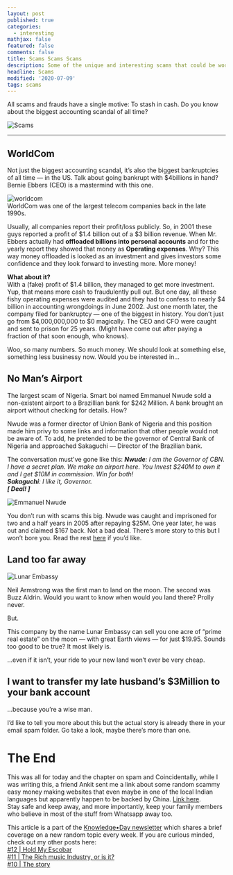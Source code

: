 ```yaml
---
layout: post
published: true
categories:
  - interesting
mathjax: false
featured: false
comments: false
title: Scams Scams Scams
description: Some of the unique and interesting scams that could be worth discussing.
headline: Scams
modified: '2020-07-09'
tags: scams
---
```

All scams and frauds have a single motive: To stash in cash. Do you know about the biggest accounting scandal of all time?   

![Scams](https://miro.medium.com/max/590/1*XcKt_YQSUG7luvtR7wHUXA.jpeg)  

-----

## WorldCom

Not just the biggest accounting scandal, it’s also the biggest bankruptcies of all time — in the US. Talk about going bankrupt with $4billions in hand? Bernie Ebbers (CEO) is a mastermind with this one.  
  
![worldcom](https://miro.medium.com/max/700/1*ShlnssYydl-E9-syfJkX8Q.jpeg)  
WorldCom was one of the largest telecom companies back in the late 1990s.  
  
Usually, all companies report their profit/loss publicly. So, in 2001 these guys reported a profit of $1.4 billion out of a $3 billion revenue. When Mr. Ebbers actually had **offloaded billions into personal accounts** and for the yearly report they showed that money as **Operating expenses**. Why? This way money offloaded is looked as an investment and gives investors some confidence and they look forward to investing more. More money!  

**What about it?**  
With a (fake) profit of $1.4 billion, they managed to get more investment. Yup, that means more cash to fraudulently pull out. But one day, all these fishy operating expenses were audited and they had to confess to nearly $4 billion in accounting wrongdoings in June 2002. Just one month later, the company filed for bankruptcy — one of the biggest in history. You don’t just go from $4,000,000,000 to $0 magically. The CEO and CFO were caught and sent to prison for 25 years. (Might have come out after paying a fraction of that soon enough, who knows).  

Woo, so many numbers. So much money. We should look at something else, something less businessy now. Would you be interested in…  
  
## No Man’s Airport
The largest scam of Nigeria. Smart boi named Emmanuel Nwude sold a non-existent airport to a Brazillian bank for $242 Million. A bank brought an airport without checking for details. How?  
  
Nwude was a former director of Union Bank of Nigeria and this position made him privy to some links and information that other people would not be aware of. To add, he pretended to be the governor of Central Bank of Nigeria and approached Sakaguchi — Director of the Brazilian bank.  

The conversation must've gone like this:
_**Nwude**: I am the Governor of CBN. I have a secret plan. We make an airport here. You Invest $240M to own it and I get $10M in commission. Win for both!  
**Sakaguchi**: I like it, Governor.  
  **[ Deal! ]**_  
    
![Emmanuel Nwude](https://miro.medium.com/max/700/1*ZEELpQVDV4nkZuQ5AEDQxQ.jpeg)  
  
You don’t run with scams this big. Nwude was caught and imprisoned for two and a half years in 2005 after repaying $25M. One year later, he was out and claimed $167 back. Not a bad deal. There’s more story to this but I won’t bore you. Read the rest [here](https://cutt.ly/Qpe2zyY) if you’d like.  

## Land too far away
![Lunar Embassy](https://miro.medium.com/max/700/1*BNA9phgnlwkK6KGrIG609A.png)  
  
Neil Armstrong was the first man to land on the moon. The second was Buzz Aldrin. Would you want to know when would you land there? Prolly never.  
  
But.  
  
This company by the name Lunar Embassy can sell you one acre of “prime real estate” on the moon — with great Earth views — for just $19.95. Sounds too good to be true? It most likely is.  

…even if it isn’t, your ride to your new land won’t ever be very cheap.  

## I want to transfer my late husband’s $3Million to your bank account
…because you’re a wise man.  
  
I’d like to tell you more about this but the actual story is already there in your email spam folder. Go take a look, maybe there’s more than one.  

# The End
This was all for today and the chapter on spam and Coincidentally, while I was writing this, a friend Ankit sent me a link about some random scammy easy money making websites that even maybe in one of the local Indian languages but apparently happen to be backed by China. [Link here](https://cutt.ly/7pe2XY4).  
Stay safe and keep away, and more importantly, keep your family members who believe in most of the stuff from Whatsapp away too.  
  
This article is a part of the [Knowledge•Day newsletter](https://linktr.ee/KnowledgeDay) which shares a brief coverage on a new random topic every week. If you are curious minded, check out my other posts here:    
[#12 | Hold My Escobar](https://linktr.ee/KnowledgeDay)  
[#11 | The Rich music Industry, or is it?](https://linktr.ee/KnowledgeDay)  
[#10 | The story](https://linktr.ee/KnowledgeDay)  
